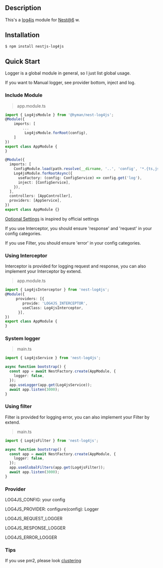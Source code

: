 ## Description
This's a [log4js](https://github.com/log4js-node/log4js-node) module for [Nest@6](https://github.com/nestjs/nest) w.

## Installation

```bash
$ npm install nestjs-log4js
```

## Quick Start

Logger is a global module in general, so I just list global usage.

If you want to Manual logger, see provider bottom, inject and log.

### Include Module

>app.module.ts

```ts
import { Log4jsModule } from '@hyman/nest-log4js';
@Module({
    imports: [
        ...
         Log4jsModule.forRoot(config),
    ]
})
export class AppModule {
}

```

```ts
@Module({
  imports: [
    ConfigModule.load(path.resolve(__dirname, '..', 'config', '*.{ts,js}')),
    Log4jsModule.forRootAsync({
      useFactory: (config: ConfigService) => config.get('log'),
      inject: [ConfigService],
    }),
  ],
  controllers: [AppController],
  providers: [AppService],
})
export class AppModule {}
```
[Optional Settings](https://log4js-node.github.io/log4js-node/api.html)
is inspired by official settings

If you use Interceptor, you should ensure 'response' and 'request' in your config categories.

If you use Filter, you should ensure 'error' in your config categories.

### Using Interceptor
Interceptor is provided for logging request and response, you can also implement your Interceptor by extend.

>app.module.ts

```ts
import { Log4jsInterceptor } from 'nest-log4js';
@Module({
     providers: [{
        provide: 'LOG4JS_INTERCEPTOR',
        useClass: Log4jsInterceptor,
      }],
})
export class AppModule {
}
```

### System logger

>main.ts

```ts
import { Log4jsService } from 'nest-log4js';

async function bootstrap() {
  const app = await NestFactory.create(AppModule, {
    logger: false,
  });
  app.useLogger(app.get(Log4jsService));
  await app.listen(3000);
}
```

### Using filter
Filter is provided for logging error, you can also implement your Filter by extend.

> main.ts

```ts
import { Log4jsFilter } from 'nest-log4js';

async function bootstrap() {
  const app = await NestFactory.create(AppModule, {
    logger: false,
  });
  app.useGlobalFilters(app.get(Log4jsFilter));
  await app.listen(3000);
}
```

### Provider

LOG4JS_CONFIG: your config

LOG4JS_PROVIDER: configure(config): Logger

LOG4JS_REQUEST_LOGGER

LOG4JS_RESPONSE_LOGGER

LOG4JS_ERROR_LOGGER 

### Tips

If you use pm2, please look [clustering](https://log4js-node.github.io/log4js-node/clustering.html)